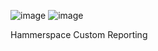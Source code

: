 ![image](https://github.com/kircktd/HSCR/assets/105011940/b7137380-413c-4454-8dbe-422fbd1f7876) 
![image](https://github.com/kircktd/HSCR/assets/105011940/62b29330-42f0-460c-8896-eb92ada88c1c)

Hammerspace Custom Reporting
